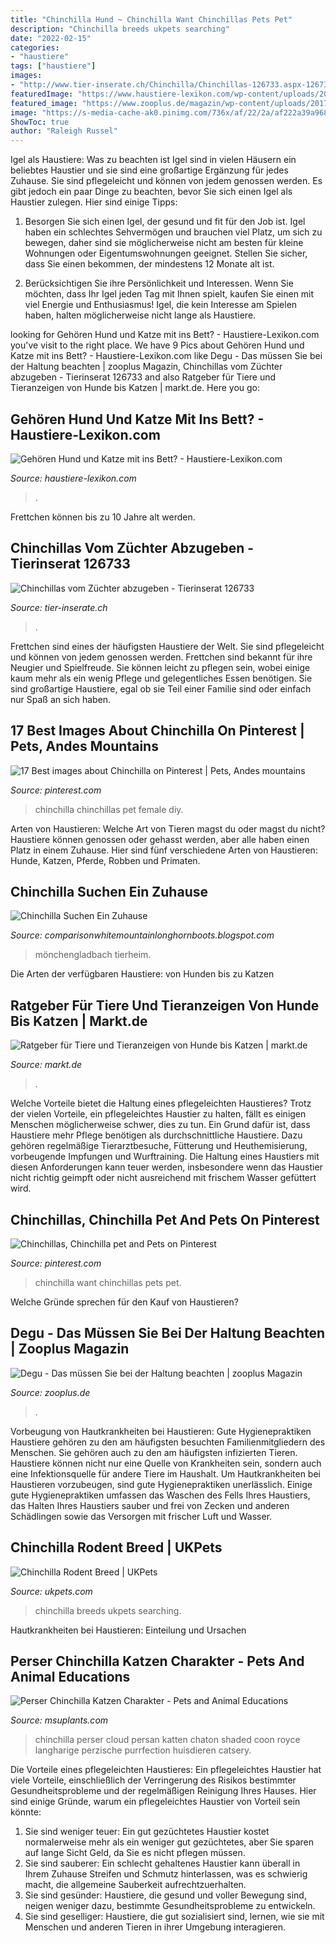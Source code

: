 ```yaml
---
title: "Chinchilla Hund ~ Chinchilla Want Chinchillas Pets Pet"
description: "Chinchilla breeds ukpets searching"
date: "2022-02-15"
categories:
- "haustiere"
tags: ["haustiere"]
images:
- "http://www.tier-inserate.ch/Chinchilla/Chinchillas-126733.aspx-126733/1.jpg"
featuredImage: "https://www.haustiere-lexikon.com/wp-content/uploads/2018/05/01-Titelbild.jpg"
featured_image: "https://www.zooplus.de/magazin/wp-content/uploads/2017/03/fotolia_104098749.jpg"
image: "https://s-media-cache-ak0.pinimg.com/736x/af/22/2a/af222a39a968707b0df17203f2b963d1.jpg"
ShowToc: true
author: "Raleigh Russel"
---
```



Igel als Haustiere: Was zu beachten ist
Igel sind in vielen Häusern ein beliebtes Haustier und sie sind eine großartige Ergänzung für jedes Zuhause. Sie sind pflegeleicht und können von jedem genossen werden. Es gibt jedoch ein paar Dinge zu beachten, bevor Sie sich einen Igel als Haustier zulegen. Hier sind einige Tipps:
1. Besorgen Sie sich einen Igel, der gesund und fit für den Job ist. Igel haben ein schlechtes Sehvermögen und brauchen viel Platz, um sich zu bewegen, daher sind sie möglicherweise nicht am besten für kleine Wohnungen oder Eigentumswohnungen geeignet. Stellen Sie sicher, dass Sie einen bekommen, der mindestens 12 Monate alt ist.

2. Berücksichtigen Sie ihre Persönlichkeit und Interessen. Wenn Sie möchten, dass Ihr Igel jeden Tag mit Ihnen spielt, kaufen Sie einen mit viel Energie und Enthusiasmus! Igel, die kein Interesse am Spielen haben, halten möglicherweise nicht lange als Haustiere.

	

		
looking for Gehören Hund und Katze mit ins Bett? - Haustiere-Lexikon.com you've visit to the right place. We have 9 Pics about Gehören Hund und Katze mit ins Bett? - Haustiere-Lexikon.com like Degu - Das müssen Sie bei der Haltung beachten | zooplus Magazin, Chinchillas vom Züchter abzugeben - Tierinserat 126733 and also Ratgeber für Tiere und Tieranzeigen von Hunde bis Katzen | markt.de. Here you go:
		
    
## Gehören Hund Und Katze Mit Ins Bett? - Haustiere-Lexikon.com

<img loading=lazy src="https://www.haustiere-lexikon.com/wp-content/uploads/2018/05/01-Titelbild.jpg" onerror="this.onerror=null;this.src='https://tse1.mm.bing.net/th?id=OIP.pHP--t1-dhN9lRkSx9vDJAHaE_&amp;pid=15.1';" alt="Gehören Hund und Katze mit ins Bett? - Haustiere-Lexikon.com">

_Source: haustiere-lexikon.com_

>. 

	

Frettchen können bis zu 10 Jahre alt werden.

    
## Chinchillas Vom Züchter Abzugeben - Tierinserat 126733

<img loading=lazy src="http://www.tier-inserate.ch/Chinchilla/Chinchillas-126733.aspx-126733/1.jpg" onerror="this.onerror=null;this.src='https://tse2.mm.bing.net/th?id=OIP.RzNZ5q5cg1yPg8ZVZo9lpgAAAA&amp;pid=15.1';" alt="Chinchillas vom Züchter abzugeben - Tierinserat 126733">

_Source: tier-inserate.ch_

>. 

	

Frettchen sind eines der häufigsten Haustiere der Welt. Sie sind pflegeleicht und können von jedem genossen werden.
Frettchen sind bekannt für ihre Neugier und Spielfreude. Sie können leicht zu pflegen sein, wobei einige kaum mehr als ein wenig Pflege und gelegentliches Essen benötigen. Sie sind großartige Haustiere, egal ob sie Teil einer Familie sind oder einfach nur Spaß an sich haben.

    
## 17 Best Images About Chinchilla On Pinterest | Pets, Andes Mountains

<img loading=lazy src="https://s-media-cache-ak0.pinimg.com/736x/af/22/2a/af222a39a968707b0df17203f2b963d1.jpg" onerror="this.onerror=null;this.src='https://tse1.mm.bing.net/th?id=OIP.HXBTeoCrDQbP7UcAxws7GgHaMN&amp;pid=15.1';" alt="17 Best images about Chinchilla on Pinterest | Pets, Andes mountains">

_Source: pinterest.com_

>chinchilla chinchillas pet female diy. 

	

Arten von Haustieren: Welche Art von Tieren magst du oder magst du nicht?
Haustiere können genossen oder gehasst werden, aber alle haben einen Platz in einem Zuhause. Hier sind fünf verschiedene Arten von Haustieren: Hunde, Katzen, Pferde, Robben und Primaten.

    
## Chinchilla Suchen Ein Zuhause

<img loading=lazy src="https://i.ytimg.com/vi/f6Uwd0hO_MQ/maxresdefault.jpg" onerror="this.onerror=null;this.src='https://tse1.mm.bing.net/th?id=OIP.OC5BECNi5ebm5k-7kGCnjQHaEK&amp;pid=15.1';" alt="Chinchilla Suchen Ein Zuhause">

_Source: comparisonwhitemountainlonghornboots.blogspot.com_

>mönchengladbach tierheim. 

	

Die Arten der verfügbaren Haustiere: von Hunden bis zu Katzen

    
## Ratgeber Für Tiere Und Tieranzeigen Von Hunde Bis Katzen | Markt.de

<img loading=lazy src="https://bilder.markt.de/images/cms/tiere/chinchilla_1.jpg" onerror="this.onerror=null;this.src='https://tse2.mm.bing.net/th?id=OIP.yfuViqjdb6-eXdeaWoQ5qQHaH9&amp;pid=15.1';" alt="Ratgeber für Tiere und Tieranzeigen von Hunde bis Katzen | markt.de">

_Source: markt.de_

>. 

	

Welche Vorteile bietet die Haltung eines pflegeleichten Haustieres?
Trotz der vielen Vorteile, ein pflegeleichtes Haustier zu halten, fällt es einigen Menschen möglicherweise schwer, dies zu tun. Ein Grund dafür ist, dass Haustiere mehr Pflege benötigen als durchschnittliche Haustiere. Dazu gehören regelmäßige Tierarztbesuche, Fütterung und Heuthemisierung, vorbeugende Impfungen und Wurftraining. Die Haltung eines Haustiers mit diesen Anforderungen kann teuer werden, insbesondere wenn das Haustier nicht richtig geimpft oder nicht ausreichend mit frischem Wasser gefüttert wird.

    
## Chinchillas, Chinchilla Pet And Pets On Pinterest

<img loading=lazy src="https://s-media-cache-ak0.pinimg.com/564x/dc/eb/04/dceb041bae17b0541ac032269bed3f3f.jpg" onerror="this.onerror=null;this.src='https://tse3.mm.bing.net/th?id=OIP.hWpbe6BrjjNmB2MvQtOOGAHaE8&amp;pid=15.1';" alt="Chinchillas, Chinchilla pet and Pets on Pinterest">

_Source: pinterest.com_

>chinchilla want chinchillas pets pet. 

	

Welche Gründe sprechen für den Kauf von Haustieren?

    
## Degu - Das Müssen Sie Bei Der Haltung Beachten | Zooplus Magazin

<img loading=lazy src="https://www.zooplus.de/magazin/wp-content/uploads/2017/03/fotolia_104098749.jpg" onerror="this.onerror=null;this.src='https://tse2.mm.bing.net/th?id=OIP.O4O3WqgEfaM00L5FCalG1AHaE7&amp;pid=15.1';" alt="Degu - Das müssen Sie bei der Haltung beachten | zooplus Magazin">

_Source: zooplus.de_

>. 

	

Vorbeugung von Hautkrankheiten bei Haustieren: Gute Hygienepraktiken
Haustiere gehören zu den am häufigsten besuchten Familienmitgliedern des Menschen. Sie gehören auch zu den am häufigsten infizierten Tieren. Haustiere können nicht nur eine Quelle von Krankheiten sein, sondern auch eine Infektionsquelle für andere Tiere im Haushalt. Um Hautkrankheiten bei Haustieren vorzubeugen, sind gute Hygienepraktiken unerlässlich. Einige gute Hygienepraktiken umfassen das Waschen des Fells Ihres Haustiers, das Halten Ihres Haustiers sauber und frei von Zecken und anderen Schädlingen sowie das Versorgen mit frischer Luft und Wasser.

    
## Chinchilla Rodent Breed | UKPets

<img loading=lazy src="https://www.ukpets.com/oc-content/uploads/breeds/0/2826.jpg" onerror="this.onerror=null;this.src='https://tse2.mm.bing.net/th?id=OIP.46j9xcRzk6jzaiCprpEZHwHaFj&amp;pid=15.1';" alt="Chinchilla Rodent Breed | UKPets">

_Source: ukpets.com_

>chinchilla breeds ukpets searching. 

	

Hautkrankheiten bei Haustieren: Einteilung und Ursachen

    
## Perser Chinchilla Katzen Charakter - Pets And Animal Educations

<img loading=lazy src="https://i.pinimg.com/originals/85/1d/2f/851d2f68f6d8c23d5d7695475d544e5b.jpg" onerror="this.onerror=null;this.src='https://tse3.mm.bing.net/th?id=OIP.crUUyMe30IlmO2eYAe66uQHaHa&amp;pid=15.1';" alt="Perser Chinchilla Katzen Charakter - Pets and Animal Educations">

_Source: msuplants.com_

>chinchilla perser cloud persan katten chaton shaded coon royce langharige perzische purrfection huisdieren catsery. 

	

Die Vorteile eines pflegeleichten Haustieres:
Ein pflegeleichtes Haustier hat viele Vorteile, einschließlich der Verringerung des Risikos bestimmter Gesundheitsprobleme und der regelmäßigen Reinigung Ihres Hauses. Hier sind einige Gründe, warum ein pflegeleichtes Haustier von Vorteil sein könnte:
1) Sie sind weniger teuer: Ein gut gezüchtetes Haustier kostet normalerweise mehr als ein weniger gut gezüchtetes, aber Sie sparen auf lange Sicht Geld, da Sie es nicht pflegen müssen.
2) Sie sind sauberer: Ein schlecht gehaltenes Haustier kann überall in Ihrem Zuhause Streifen und Schmutz hinterlassen, was es schwierig macht, die allgemeine Sauberkeit aufrechtzuerhalten.
3) Sie sind gesünder: Haustiere, die gesund und voller Bewegung sind, neigen weniger dazu, bestimmte Gesundheitsprobleme zu entwickeln.
4) Sie sind geselliger: Haustiere, die gut sozialisiert sind, lernen, wie sie mit Menschen und anderen Tieren in ihrer Umgebung interagieren.


